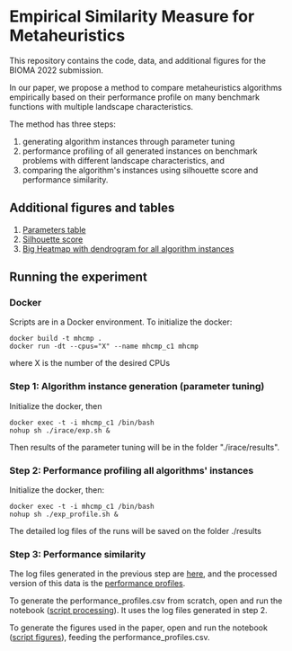 # Empirical Similarity Measure for Metaheuristics
This repository contains the code, data, and additional figures for the BIOMA 2022 submission.

In our paper, we propose a method to compare metaheuristics algorithms empirically based on their performance profile on many benchmark functions with multiple landscape characteristics.

The method has three steps:
1. generating algorithm instances through parameter tuning
2. performance profiling of all generated instances on benchmark problems with different landscape characteristics, and 
3. comparing the algorithm's instances using silhouette score and performance similarity.

## Additional figures and tables
1. [Parameters table](https://github.com/jair-pereira/mhcmp/blob/bioma2022/images/parameter_table.pdf)
2. [Silhouette score](https://github.com/jair-pereira/mhcmp/blob/bioma2022/images/silscore.svg)
3. [Big Heatmap with dendrogram for all algorithm instances](https://github.com/jair-pereira/mhcmp/blob/bioma2022/images/bigheat.svg)

## Running the experiment
### Docker
Scripts are in a Docker environment. To initialize the docker:
```
docker build -t mhcmp .
docker run -dt --cpus="X" --name mhcmp_c1 mhcmp
```
where X is the number of the desired CPUs

### Step 1: Algorithm instance generation (parameter tuning)
Initialize the docker, then 
```
docker exec -t -i mhcmp_c1 /bin/bash
nohup sh ./irace/exp.sh &
 ```

Then results of the parameter tuning will be in the folder "./irace/results".

### Step 2: Performance profiling all algorithms' instances
Initialize the docker, then:
```
docker exec -t -i mhcmp_c1 /bin/bash
nohup sh ./exp_profile.sh &
 ```
The detailed log files of the runs will be saved on the folder ./results

### Step 3: Performance similarity
The log files generated in the previous step are [here](https://drive.google.com/file/d/1iPd2pWnDwwWklNYg76iz9_W-wpsHCTAQ/view?usp=sharing), and the processed version of this data is the [performance profiles](./performance_profiles.csv).

To generate the performance_profiles.csv from scratch, open and run the notebook ([script processing](./0_processing.ipynb)). It uses the log files generated in step 2.

To generate the figures used in the paper, open and run the notebook ([script figures](./1_figures_generator.ipynb)), feeding the performance_profiles.csv.
